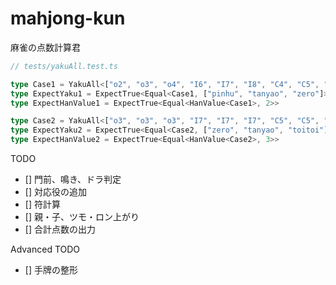 # mahjong-kun

麻雀の点数計算君

```typescript
// tests/yakuAll.test.ts

type Case1 = YakuAll<["o2", "o3", "o4", "I6", "I7", "I8", "C4", "C5", "C6", "I6", "I7", "I8", "o4", "o4"], "o4">
type ExpectYaku1 = ExpectTrue<Equal<Case1, ["pinhu", "tanyao", "zero"]>>
type ExpectHanValue1 = ExpectTrue<Equal<HanValue<Case1>, 2>>

type Case2 = YakuAll<["o3", "o3", "o3", "I7", "I7", "I7", "C5", "C5", "C5", "I5", "I5", "I5", "o4", "o4"], "o4">
type ExpectYaku2 = ExpectTrue<Equal<Case2, ["zero", "tanyao", "toitoi"]>>
type ExpectHanValue2 = ExpectTrue<Equal<HanValue<Case2>, 3>>
```

TODO
- [] 門前、鳴き、ドラ判定
- [] 対応役の追加
- [] 符計算
- [] 親・子、ツモ・ロン上がり
- [] 合計点数の出力

Advanced TODO
- [] 手牌の整形
